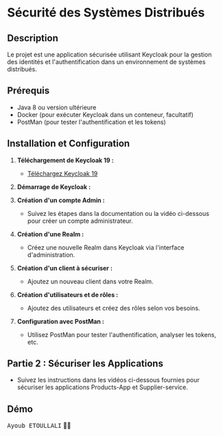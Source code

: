 # Sécurité des Systèmes Distribués

## Description

Le projet est une application sécurisée utilisant Keycloak pour la gestion des identités et l'authentification dans un environnement de systèmes distribués.

## Prérequis

- Java 8 ou version ultérieure
- Docker (pour exécuter Keycloak dans un conteneur, facultatif)
- PostMan (pour tester l'authentification et les tokens)

## Installation et Configuration

1. **Téléchargement de Keycloak 19 :**
   - [Téléchargez Keycloak 19](https://www.keycloak.org/downloads.html)

2. **Démarrage de Keycloak :**

3. **Création d'un compte Admin :**
   - Suivez les étapes dans la documentation ou la vidéo ci-dessous pour créer un compte administrateur.

4. **Création d'une Realm :**
   - Créez une nouvelle Realm dans Keycloak via l'interface d'administration.

5. **Création d'un client à sécuriser :**
   - Ajoutez un nouveau client dans votre Realm.

6. **Création d'utilisateurs et de rôles :**
   - Ajoutez des utilisateurs et créez des rôles selon vos besoins.

7. **Configuration avec PostMan :**
   - Utilisez PostMan pour tester l'authentification, analyser les tokens, etc.

## Partie 2 : Sécuriser les Applications

- Suivez les instructions dans les vidéos ci-dessous fournies pour sécuriser les applications Products-App et Supplier-service.

## Démo

<kbd>Ayoub ETOULLALI</kbd> 👨‍💻

